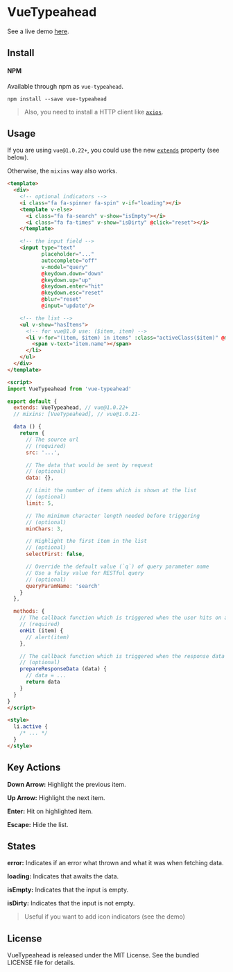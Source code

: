 # VueTypeahead

See a live demo [here](http://pespantelis.github.io/vue-typeahead/).

## Install

#### NPM
Available through npm as `vue-typeahead`.
```
npm install --save vue-typeahead
```
> Also, you need to install a HTTP client like [`axios`](https://github.com/mzabriskie/axios).

## Usage
If you are using `vue@1.0.22+`, you could use the new [`extends`](http://vuejs.org/api/#extends) property (see below).

Otherwise, the `mixins` way also works.

```html
<template>
  <div>
    <!-- optional indicators -->
    <i class="fa fa-spinner fa-spin" v-if="loading"></i>
    <template v-else>
      <i class="fa fa-search" v-show="isEmpty"></i>
      <i class="fa fa-times" v-show="isDirty" @click="reset"></i>
    </template>

    <!-- the input field -->
    <input type="text"
           placeholder="..."
           autocomplete="off"
           v-model="query"
           @keydown.down="down"
           @keydown.up="up"
           @keydown.enter="hit"
           @keydown.esc="reset"
           @blur="reset"
           @input="update"/>

    <!-- the list -->
    <ul v-show="hasItems">
      <!-- for vue@1.0 use: ($item, item) -->
      <li v-for="(item, $item) in items" :class="activeClass($item)" @mousedown="hit" @mousemove="setActive($item)">
        <span v-text="item.name"></span>
      </li>
    </ul>
  </div>
</template>

<script>
import VueTypeahead from 'vue-typeahead'

export default {
  extends: VueTypeahead, // vue@1.0.22+
  // mixins: [VueTypeahead], // vue@1.0.21-

  data () {
    return {
      // The source url
      // (required)
      src: '...',

      // The data that would be sent by request
      // (optional)
      data: {},

      // Limit the number of items which is shown at the list
      // (optional)
      limit: 5,

      // The minimum character length needed before triggering
      // (optional)
      minChars: 3,

      // Highlight the first item in the list
      // (optional)
      selectFirst: false,

      // Override the default value (`q`) of query parameter name
      // Use a falsy value for RESTful query
      // (optional)
      queryParamName: 'search'
    }
  },

  methods: {
    // The callback function which is triggered when the user hits on an item
    // (required)
    onHit (item) {
      // alert(item)
    },

    // The callback function which is triggered when the response data are received
    // (optional)
    prepareResponseData (data) {
      // data = ...
      return data
    }
  }
}
</script>

<style>
  li.active {
    /* ... */
  }
</style>
```

## Key Actions
**Down Arrow:** Highlight the previous item.

**Up Arrow:** Highlight the next item.

**Enter:** Hit on highlighted item.

**Escape:** Hide the list.

## States
**error:** Indicates if an error what thrown and what it was when fetching data.

**loading:** Indicates that awaits the data.

**isEmpty:** Indicates that the input is empty.

**isDirty:** Indicates that the input is not empty.
> Useful if you want to add icon indicators (see the demo)

## License
VueTypeahead is released under the MIT License. See the bundled LICENSE file for details.
